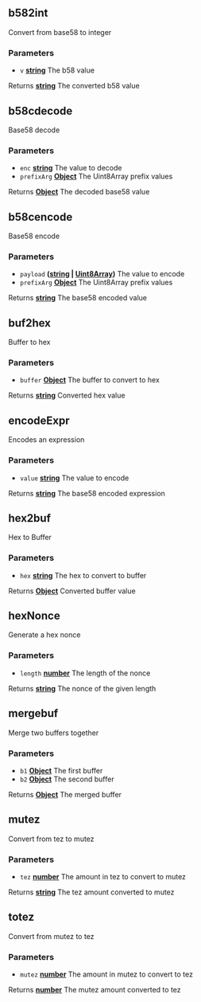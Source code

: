 <!-- Generated by documentation.js. Update this documentation by updating the source code. -->

## b582int

Convert from base58 to integer

### Parameters

*   `v` **[string][1]** The b58 value

Returns **[string][1]** The converted b58 value

## b58cdecode

Base58 decode

### Parameters

*   `enc` **[string][1]** The value to decode
*   `prefixArg` **[Object][2]** The Uint8Array prefix values

Returns **[Object][2]** The decoded base58 value

## b58cencode

Base58 encode

### Parameters

*   `payload` **([string][1] | [Uint8Array][3])** The value to encode
*   `prefixArg` **[Object][2]** The Uint8Array prefix values

Returns **[string][1]** The base58 encoded value

## buf2hex

Buffer to hex

### Parameters

*   `buffer` **[Object][2]** The buffer to convert to hex

Returns **[string][1]** Converted hex value

## encodeExpr

Encodes an expression

### Parameters

*   `value` **[string][1]** The value to encode

Returns **[string][1]** The base58 encoded expression

## hex2buf

Hex to Buffer

### Parameters

*   `hex` **[string][1]** The hex to convert to buffer

Returns **[Object][2]** Converted buffer value

## hexNonce

Generate a hex nonce

### Parameters

*   `length` **[number][4]** The length of the nonce

Returns **[string][1]** The nonce of the given length

## mergebuf

Merge two buffers together

### Parameters

*   `b1` **[Object][2]** The first buffer
*   `b2` **[Object][2]** The second buffer

Returns **[Object][2]** The merged buffer

## mutez

Convert from tez to mutez

### Parameters

*   `tez` **[number][4]** The amount in tez to convert to mutez

Returns **[string][1]** The tez amount converted to mutez

## totez

Convert from mutez to tez

### Parameters

*   `mutez` **[number][4]** The amount in mutez to convert to tez

Returns **[number][4]** The mutez amount converted to tez

[1]: https://developer.mozilla.org/docs/Web/JavaScript/Reference/Global_Objects/String

[2]: https://developer.mozilla.org/docs/Web/JavaScript/Reference/Global_Objects/Object

[3]: https://developer.mozilla.org/docs/Web/JavaScript/Reference/Global_Objects/Uint8Array

[4]: https://developer.mozilla.org/docs/Web/JavaScript/Reference/Global_Objects/Number

